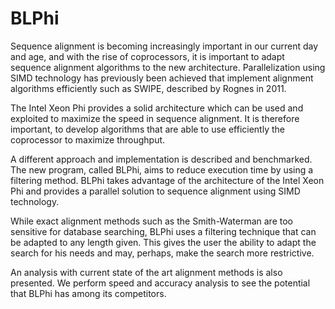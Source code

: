 # BLPhi
Sequence alignment is becoming increasingly important in our current day and age, and with the rise of coprocessors, it is important to adapt sequence alignment algorithms to the new architecture. Parallelization using SIMD technology has previously been achieved that implement alignment algorithms efficiently such as SWIPE, described by Rognes in 2011.

The Intel Xeon Phi provides a solid architecture which can be used and exploited to maximize the speed in sequence alignment. It is therefore important, to develop algorithms that are able to use efficiently the coprocessor to maximize throughput.


A different approach and implementation is described and benchmarked. The new program, called BLPhi, aims to reduce execution time by using a filtering method. BLPhi takes advantage of the architecture of the Intel Xeon Phi and provides a parallel solution to sequence alignment using SIMD technology.


While exact alignment methods such as the Smith-Waterman are too sensitive for database searching, BLPhi uses a filtering technique that can be adapted to any length given. This gives the user the ability to adapt the search for his needs and may, perhaps, make the search more restrictive.  


An analysis with current state of the art alignment methods is also presented. We perform speed and accuracy analysis to see the potential that BLPhi has among its competitors.
